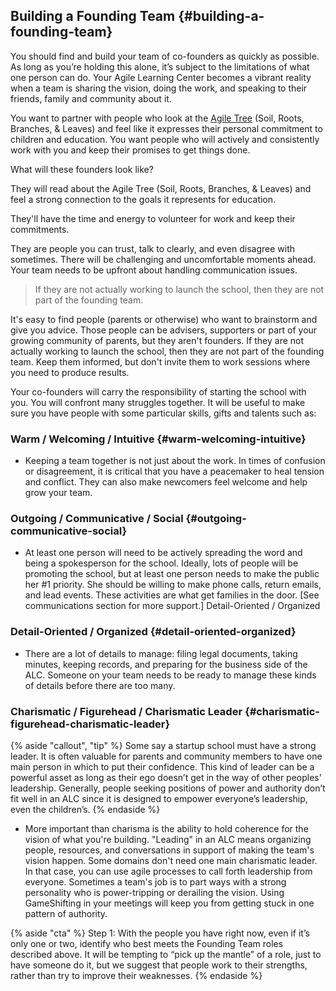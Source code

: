 ## Building a Founding Team {#building-a-founding-team}

You should find and build your team of co-founders as quickly as possible. As long as you’re holding this alone, it’s subject to the limitations of what one person can do. Your Agile Learning Center becomes a vibrant reality when a team is sharing the vision, doing the work, and speaking to their friends, family and community about it.

You want to partner with people who look at the [Agile Tree](../communication_&_promotion/alc_educational_model_-_an_agile_tree.md) (Soil, Roots, Branches, & Leaves) and feel like it expresses their personal commitment to children and education. You want people who will actively and consistently work with you and keep their promises to get things done.

What will these founders look like?

They will read about the Agile Tree (Soil, Roots, Branches, & Leaves) and feel a strong connection to the goals it represents for education.

They'll have the time and energy to volunteer for work and keep their commitments.

They are people you can trust, talk to clearly, and even disagree with sometimes.  There will be challenging and uncomfortable moments ahead. Your team needs to be upfront about handling communication issues.

> If they are not actually working to launch the school, then they are not part of the founding team.

It's easy to find people (parents or otherwise) who want to brainstorm and give you advice. Those people can be advisers, supporters or part of your growing community of parents, but they aren't founders. If they are not actually working to launch the school, then they are not part of the founding team. Keep them informed, but don't invite them to work sessions where you need to produce results.

Your co-founders will carry the responsibility of starting the school with you. You will confront many struggles together. It will be useful to make sure you have people with some particular skills, gifts and talents such as:

### Warm / Welcoming / Intuitive {#warm-welcoming-intuitive}

*   Keeping a team together is not just about the work. In times of confusion or disagreement, it is critical that you have a peacemaker to heal tension and conflict. They can also make newcomers feel welcome and help grow your team.

### Outgoing / Communicative / Social {#outgoing-communicative-social}

*   At least one person will need to be actively spreading the word and being a spokesperson for the school. Ideally, lots of people will be promoting the school, but at least one person needs to make the public her #1 priority.   She should be willing to make phone calls, return emails, and lead events.  These activities are what get families in the door.  [See communications section for more support.]
Detail-Oriented / Organized

### Detail-Oriented / Organized {#detail-oriented-organized}

*    There are a lot of details to manage: filing legal documents, taking minutes, keeping records, and preparing for the business side of the ALC. Someone on your team needs to be ready to manage these kinds of details before there are too many.

### Charismatic / Figurehead / Charismatic Leader {#charismatic-figurehead-charismatic-leader}

{% aside "callout", "tip" %}
Some say a startup school must have a strong leader. It is often valuable for parents and community members to have one main person in which to put their confidence. This kind of leader can be a powerful asset as long as their ego doesn’t get in the way of other peoples' leadership.  Generally, people seeking positions of power and authority don’t fit well in an ALC since it is designed to empower everyone’s leadership, even the children’s.
{% endaside %}

*    More important than charisma is the ability to hold coherence for the vision of what you're building.  "Leading" in an ALC means organizing people, resources, and conversations in support of making the team's vision happen. Some domains don't need one main charismatic leader.  In that case, you can use agile processes to call forth leadership from everyone.  Sometimes a team's job is to part ways with a strong personality who is power-tripping or derailing the vision. Using GameShifting in your meetings will keep you from getting stuck in one pattern of authority.

{% aside "cta" %}
Step 1: With the people you have right now, even if it’s only one or two, identify who best meets the Founding Team roles described above.  It will be tempting to “pick up the mantle” of a role, just to have someone do it, but we suggest that people work to their strengths, rather than try to improve their weaknesses.
{% endaside %}